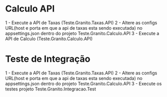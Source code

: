 # Calculo API
1 -  Execute a API de Taxas (Teste.Granito.Taxas.API)
2 - Altere as configs URL(host e porta em que a api de taxas esta sendo executada) no appsettings.json dentro do projeto Teste.Granito.Calculo.API
3 - Execute a API de Calculo (Teste.Granito.Calculo.API)

# Teste de Integração 
1 -  Execute a API de Taxas (Teste.Granito.Taxas.API)
2 -  Altere as configs URL(host e porta em que a api de taxas esta sendo executada) no appsettings.json dentro do projeto Teste.Granito.Calculo.API
3 -  Execute os testes projeto Teste.Granito.Integracao.Test
